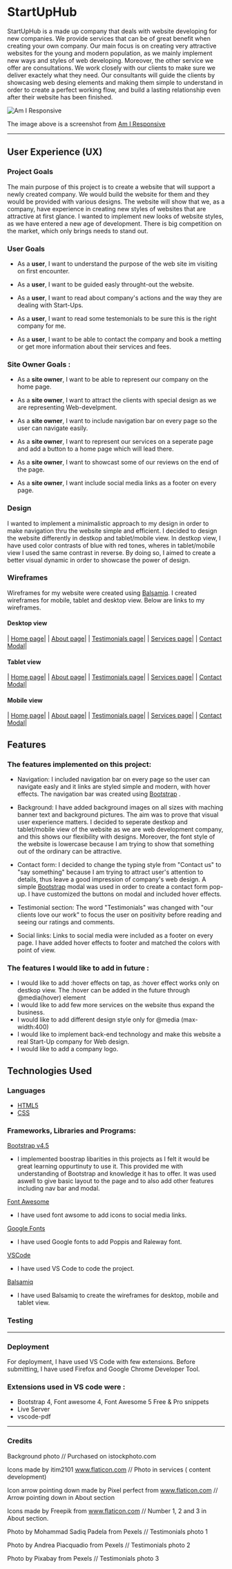 # StartUpHub

StartUpHub is a made up company that deals with website developing for new companies. We provide services that can be of great benefit when creating your own company. Our main focus is on creating very attractive websites for the young and modern population, as we mainly implement new ways and styles of web developing. Moreover, the other service we offer are consultations. We work closely with our clients to make sure we deliver exactely what they need. Our consultants will guide the clients by showcasing web desing elements and making them simple to understand in order to create a perfect working flow, and build a lasting relationship even after their website has been finished.

![Am I Responsive](assets/images/Am-I-Responsive.png)


The image above is a screenshot from [Am I Responsive](http://ami.responsivedesign.is/#)

---

## User Experience (UX)


### Project Goals

The main purpose of this project is to create a website that will support a newly created company. We would build the website for them and they would be provided with various designs. The website will show that we, as a company, have experience in creating new styles of websites that are attractive at first glance. I wanted to implement new looks of website styles,
as we have entered a new age of development. There is big competition on the market, which only brings needs to stand out.


### User Goals 

- As a **user**, I want to understand the purpose of the web site im visiting on first encounter.

- As a **user**, I want to be guided easly throught-out the website.

- As a **user**, I want to read about company's actions and the way they are dealing with Start-Ups.

- As a **user**, I want to read some testemonials to be sure this is the right company for me.

- As a **user**, I want to be able to contact the company and book a metting or get more information about their services and fees.


### Site Owner Goals :

- As a **site owner**, I want to be able to represent our company on the home page.

- As a **site owner**,  I want to attract the clients with special design as we are representing Web-develpment.

- As a **site owner**, I want to include navigation bar on every page so the user can navigate easily.

- As a **site owner**, I want to represent our services on a seperate page and add a button to a home page which will lead there.

- As a **site owner**, I want to showcast some of our reviews on the end of the page.

- As a **site owner**, I want include social media links as a footer on every page.

### Design

I wanted to implement a minimalistic approach to my design in order to make navigation thru the website simple and efficient. I decided to design the website differently in destkop and tablet/mobile view. In destkop view, I have used color contrasts of blue with red tones, wheres in tablet/mobile view I used the same contrast in reverse. By doing so, I aimed to create a better visual dynamic in order to showcase the power of design.

### Wireframes

Wireframes for my website were created using [Balsamiq](https://balsamiq.com/). I created wireframes for mobile, tablet and desktop view. Below are links to my wireframes.

#### Desktop view
| [Home page](https://github.com/sami-sinnari/MilestoneProject1/blob/master/assets/wireframes/StartUpHub-Desktop-home.pdf)|
| [About page](https://github.com/sami-sinnari/MilestoneProject1/blob/master/assets/wireframes/StartUpHub-Desktop-about.pdf)|
| [Testimonials page](https://github.com/sami-sinnari/MilestoneProject1/blob/master/assets/wireframes/StartUpHub-Desktop-testimonials.pdf)|
| [Services page](https://github.com/sami-sinnari/MilestoneProject1/blob/master/assets/wireframes/StartUpHub-Desktop-services.pdf)|
| [Contact Modal](https://github.com/sami-sinnari/MilestoneProject1/blob/master/assets/wireframes/StartUpHub-Desktop-contact.pdf)|
#### Tablet view
| [Home page](https://github.com/sami-sinnari/MilestoneProject1/blob/master/assets/wireframes/StartUpHub-Tablet-home.pdf)|
| [About page](https://github.com/sami-sinnari/MilestoneProject1/blob/master/assets/wireframes/StartUpHub-Tablet-about.pdf)|
| [Testimonials page](https://github.com/sami-sinnari/MilestoneProject1/blob/master/assets/wireframes/StartUpHub-Tablet-testimonials.pdf)|
| [Services page](https://github.com/sami-sinnari/MilestoneProject1/blob/master/assets/wireframes/StartUpHub-Tablet-services.pdf)|
| [Contact Modal](https://github.com/sami-sinnari/MilestoneProject1/blob/master/assets/wireframes/StartUpHub-Tablet-contact.pdf)|         
#### Mobile view
| [Home page](https://github.com/sami-sinnari/MilestoneProject1/blob/master/assets/wireframes/StartUpHub-Phone-home.pdf)|
| [About page](https://github.com/sami-sinnari/MilestoneProject1/blob/master/assets/wireframes/StartUpHub-Phone-about.pdf)|
| [Testimonials page](https://github.com/sami-sinnari/MilestoneProject1/blob/master/assets/wireframes/StartUpHub-Phone-testimonials.pdf)|
| [Services page](https://github.com/sami-sinnari/MilestoneProject1/blob/master/assets/wireframes/StartUpHub-Phone-services.pdf)|
| [Contact Modal](https://github.com/sami-sinnari/MilestoneProject1/blob/master/assets/wireframes/StartUpHub-Phone-contact.pdf)|

## Features

### The features implemented on this project: 

- Navigation: I included navigation bar on every page so the user can navigate easly and it links are styled simple and modern, with hover effects. The navigation bar was created using [Bootstrap](https://getbootstrap.com/) .

- Background: I have added background images on all sizes with maching banner text and background pictures. The aim was to prove that visual user experience matters. I decided to seperate destkop and tablet/mobile view of the website as we are web development company, and this shows our flexibility with designs. Moreover, the font style of the website is lowercase because I am trying to show that something out of the ordinary can be attractive.

- Contact form: I decided to change the typing style from "Contact us" to "say something" because I am trying to attract user's attention to details, thus leave a good impression of company's web design. A simple [Bootstrap](https://getbootstrap.com/) modal was used in order to create a contact form pop-up. I have customized the buttons on modal and included hover effects.

- Testimonial section: The word "Testimonials" was changed with "our clients love our work" to focus the user on positivity before reading and seeing our ratings and comments.

- Social links: Links to social media were included as a footer on every page. I have added hover effects to footer and matched the colors with point of view.


### The features I would like to add in future :

- I would like to add :hover effects on tap, as :hover effect works only on destkop view. The :hover can be added in the future through @media(hover) element
- I would like to add few more services on the website thus expand the business.
- I would like to add different design style only for @media (max-width:400)
- I would like to implement back-end technology and make this website a real Start-Up company for Web design.
- I would like to add a company logo.



## Technologies Used

### Languages

- [HTML5](https://developer.mozilla.org/en-US/docs/Web/Guide/HTML/HTML5)
- [CSS](https://developer.mozilla.org/en-US/docs/Web/CSS)

### Frameworks, Libraries and Programs:

[Bootstrap v4.5](https://getbootstrap.com/docs/4.5/getting-started/introduction/)
- I implemented boostrap libarities in this projects as I felt it would be great learning oppurtinuty to use it. This provided me with understanding of Bootstrap and knowledge it has to offer. It was used aswell to give basic layout to the page and to also add other features including nav bar and modal.

[Font Awesome](https://fontawesome.com/)
- I have used font awsome to add icons to social media links.

[Google Fonts](https://fonts.google.com/)
- I have used Google fonts to add Poppis and Raleway font.

[VSCode](https://code.visualstudio.com/)
- I have used VS Code to code the project. 

[Balsamiq](https://balsamiq.com/)
- I have used Balsamiq to create the wireframes for desktop, mobile and tablet view.


### Testing


-----


### Deployment

For deployment, I have used VS Code with few extensions. Before submitting, I have used Firefox and Google Chrome Developer Tool.

### Extensions used in VS code were : 

- Bootstrap 4, Font awesome 4, Font Awesome 5 Free & Pro snippets
- Live Server
- vscode-pdf

-----

### Credits

Background photo // Purchased on istockphoto.com

Icons made by itim2101 www.flaticon.com // Photo in services ( content development)

Icon arrow pointing down made by Pixel perfect from www.flaticon.com //  Arrow pointing down in About section

Icons made by Freepik from www.flaticon.com // Number 1, 2 and 3 in About section.

Photo by Mohammad Sadiq Padela from Pexels // Testimonials photo 1

Photo by Andrea Piacquadio from Pexels // Testimonials photo 2

Photo by Pixabay from Pexels // Testimonials photo 3
